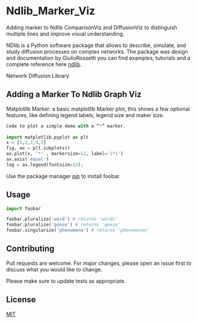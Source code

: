 # Ndlib_Marker_Viz
Adding marker to Ndlib ComparisonViz and DiffusionViz to distinguish multiple lines and improve visual understanding.

NDlib is a Python software package that allows to describe, simulate, and study diffusion processes on complex networks. The package was design and documentation by GiulioRossetti you can find examples, tutorials and a complete reference here [ndlib](https://github.com/GiulioRossetti/ndlib).

Network Diffusion Library

## Adding a Marker To Ndlib Graph Viz

Matplotlib Marker: a basic matplotlib Marker plot, this shows a few optional features, like defining legend labels, legend size and maker size.
```python
Code to plot a simple demo with a “*” marker.
 
import matplotlib.pyplot as plt
x = [1,2,3,4,5]
fig, ax = plt.subplots()
ax.plot(x, '*' , markersize=12, label='(*)')
ax.axis('equal')
leg = ax.legend(fontsize=12);
```
Use the package manager [pip](https://pip.pypa.io/en/stable/) to install foobar.

## Usage

```python
import foobar

foobar.pluralize('word') # returns 'words'
foobar.pluralize('goose') # returns 'geese'
foobar.singularize('phenomena') # returns 'phenomenon'
```

## Contributing
Pull requests are welcome. For major changes, please open an issue first to discuss what you would like to change.

Please make sure to update tests as appropriate.

## License
[MIT](https://choosealicense.com/licenses/mit/)